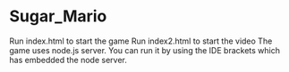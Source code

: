 # Sugar_Mario

Run index.html  to start the game
Run index2.html to start the video
The game uses node.js server. You can run it by using the IDE brackets which has embedded the node server.
